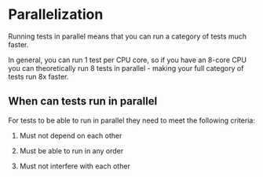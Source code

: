 # Parallelization

Running tests in parallel means that you can run a category of tests much faster.

In general, you can run 1 test per CPU core, so if you have an 8-core CPU you can theoretically run 8 tests in parallel - making your full category of tests run 8x faster.

## When can tests run in parallel

For tests to be able to run in parallel they need to meet the following criteria:

1. Must not depend on each other

2. Must be able to run in any order

3. Must not interfere with each other
